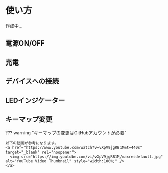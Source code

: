 # 使い方

作成中...

## 電源ON/OFF

## 充電

## デバイスへの接続

## LEDインジケーター

## キーマップ変更

??? warning "キーマップの変更はGitHubアカウントが必要"

    以下の動画が参考になります。  
    <a href="https://www.youtube.com/watch?v=vXpV9jgRB1M&t=440s" target="_blank" rel="noopener">
      <img src="https://img.youtube.com/vi/vXpV9jgRB1M/maxresdefault.jpg" alt="YouTube Video Thumbnail" style="width:100%;" />
    </a>